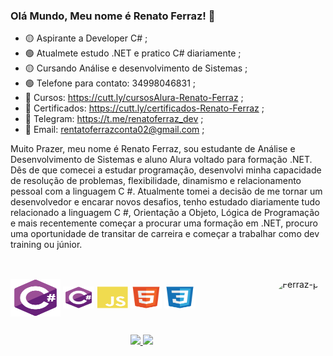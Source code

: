 ### Olá Mundo, Meu nome é Renato Ferraz! 👋

- 🟡 Aspirante a Developer C# ;
- 🟢 Atualmete estudo .NET e pratico C# diariamente ;
- 🟡 Cursando Análise e desenvolvimento de Sistemas ;
- 🟢 Telefone para contato: 34998046831 ;
- 🔵 Cursos:       https://cutt.ly/cursosAlura-Renato-Ferraz ;
- 🔵 Certificados: https://cutt.ly/certificados-Renato-Ferraz ;
- 🔵 Telegram:     https://t.me/renatoferraz_dev ;
- 🔵 Email: rentatoferrazconta02@gmail.com ;
  
Muito Prazer, meu nome é Renato Ferraz, sou estudante de Análise e Desenvolvimento de Sistemas e aluno Alura voltado para formação .NET. Dês de que comecei a estudar programação, desenvolvi minha capacidade de resolução de problemas, flexibilidade, dinamismo e relacionamento pessoal com a linguagem C #. Atualmente tomei a decisão de me tornar um desenvolvedor e encarar novos desafios, tenho estudado diariamente tudo relacionado a linguagem C #, Orientação a Objeto, Lógica de Programação e mais recentemente começar a procurar uma formação em .NET, procuro uma oportunidade de transitar de carreira e começar a trabalhar como dev training ou júnior.

##

<div style="display: inline_block"><br>
  <img align="center" alt="Ferraz-Csharp" height="60" width="80" src="https://raw.githubusercontent.com/devicons/devicon/master/icons/csharp/csharp-original.svg">
  <img align="center" alt="Ferraz-Csharp" height="35" width="50" src="https://raw.githubusercontent.com/devicons/devicon/master/icons/csharp/csharp-original.svg">
  <img align="center" alt="Ferraz-Js" height="35" width="50" src="https://raw.githubusercontent.com/devicons/devicon/master/icons/javascript/javascript-plain.svg">
  <img align="center" alt="Ferraz-HTML" height="35" width="50" src="https://raw.githubusercontent.com/devicons/devicon/master/icons/html5/html5-original.svg">
  <img align="center" alt="Ferraz-CSS" height="35" width="50" src="https://raw.githubusercontent.com/devicons/devicon/master/icons/css3/css3-original.svg">    
  
  <img align="right" alt="Ferraz-pic" height="90" style="border-radius:50px;" src="https://miro.medium.com/max/1400/1*7I6oONv2fGLQJcNEFA4QSw.png">
</div>

##

<div align="center">
  <a href="https://cursos.alura.com.br/user/renatoferraz">
  <img height="120em" src="https://github-readme-stats.vercel.app/api?username=renatoFerraz-git&show_icons=true&theme=dracula&include_all_commits=true&count_private=true"/>
  <img height="120em" src="https://github-readme-stats.vercel.app/api/top-langs/?username=renatoFerraz-git&layout=compact&langs_count=7&theme=dracula"/>
</div>
  
  

  
  





